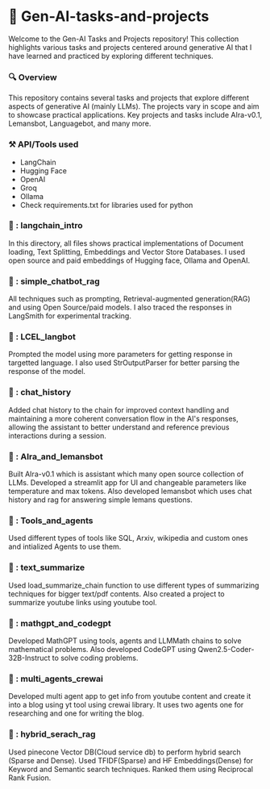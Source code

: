 # 🤖 Gen-AI-tasks-and-projects              

Welcome to the Gen-AI Tasks and Projects repository! This collection highlights various tasks and projects centered around generative AI that I have learned and practiced by exploring different techniques.         
        
### 🔍 Overview   
This repository contains several tasks and projects that explore different aspects of generative AI (mainly LLMs). The projects vary in scope and aim to showcase practical applications. Key projects and tasks include AIra-v0.1, Lemansbot, Languagebot, and many more.          

### ⚒️ API/Tools used          
- LangChain     
- Hugging Face      
- OpenAI            
- Groq          
- Ollama  
- Check requirements.txt for libraries used for python          

### 📁 : langchain_intro
In this directory, all files shows practical implementations of Document loading, Text Splitting, Embeddings and Vector Store Databases. I used open source and paid embeddings of Hugging face, Ollama and OpenAI.                  

### 📁 : simple_chatbot_rag
All techniques such as prompting, Retrieval-augmented generation(RAG) and using Open Source/paid models. I also traced the responses in LangSmith for experimental tracking.            

### 📁 : LCEL_langbot
Prompted the model using more parameters for getting response in targetted language. I also used StrOutputParser for better parsing the response of the model.          

### 📁 : chat_history
Added chat history to the chain for improved context handling and maintaining a more coherent conversation flow in the AI's responses, allowing the assistant to better understand and reference previous interactions during a session.        

### 📁 : AIra_and_lemansbot
Built AIra-v0.1 which is assistant which many open source collection of LLMs. Developed a streamlit app for UI and changeable parameters like temperature and max tokens. Also developed lemansbot which uses chat history and rag for answering simple lemans questions.          

### 📁 : Tools_and_agents
Used different types of tools like SQL, Arxiv, wikipedia and custom ones and intialized Agents to use them.                 

### 📁 : text_summarize
Used load_summarize_chain function to use different types of summarizing techniques for bigger text/pdf contents. Also created a project to summarize youtube links using youtube tool.            
                
### 📁 : mathgpt_and_codegpt
Developed MathGPT using tools, agents and LLMMath chains to solve mathematical problems. Also developed CodeGPT using Qwen2.5-Coder-32B-Instruct to solve coding problems.  

### 📁 : multi_agents_crewai
Developed multi agent app to get info from youtube content and create it into a blog using yt tool using crewai library. It uses two agents one for researching and one for writing the blog.

### 📁 : hybrid_serach_rag
Used pinecone Vector DB(Cloud service db) to perform hybrid search (Sparse and Dense). Used TFIDF(Sparse) and HF Embeddings(Dense) for Keyword and Semantic search techniques. Ranked them using Reciprocal Rank Fusion.